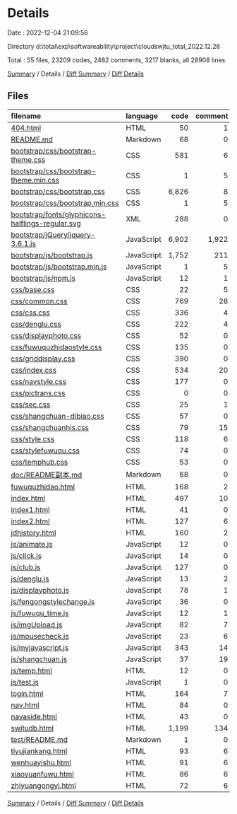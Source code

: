 # Details

Date : 2022-12-04 21:09:56

Directory d:\\total\\exp\\softwareability\\project\\cloudswjtu_total_2022.12.26

Total : 55 files,  23209 codes, 2482 comments, 3217 blanks, all 28908 lines

[Summary](results.md) / Details / [Diff Summary](diff.md) / [Diff Details](diff-details.md)

## Files
| filename | language | code | comment | blank | total |
| :--- | :--- | ---: | ---: | ---: | ---: |
| [404.html](/404.html) | HTML | 50 | 1 | 12 | 63 |
| [README.md](/README.md) | Markdown | 68 | 0 | 42 | 110 |
| [bootstrap/css/bootstrap-theme.css](/bootstrap/css/bootstrap-theme.css) | CSS | 581 | 6 | 0 | 587 |
| [bootstrap/css/bootstrap-theme.min.css](/bootstrap/css/bootstrap-theme.min.css) | CSS | 1 | 5 | 0 | 6 |
| [bootstrap/css/bootstrap.css](/bootstrap/css/bootstrap.css) | CSS | 6,826 | 8 | 0 | 6,834 |
| [bootstrap/css/bootstrap.min.css](/bootstrap/css/bootstrap.min.css) | CSS | 1 | 5 | 0 | 6 |
| [bootstrap/fonts/glyphicons-halflings-regular.svg](/bootstrap/fonts/glyphicons-halflings-regular.svg) | XML | 288 | 0 | 0 | 288 |
| [bootstrap/jQuery/jquery-3.6.1.js](/bootstrap/jQuery/jquery-3.6.1.js) | JavaScript | 6,902 | 1,922 | 2,086 | 10,910 |
| [bootstrap/js/bootstrap.js](/bootstrap/js/bootstrap.js) | JavaScript | 1,752 | 211 | 618 | 2,581 |
| [bootstrap/js/bootstrap.min.js](/bootstrap/js/bootstrap.min.js) | JavaScript | 1 | 5 | 0 | 6 |
| [bootstrap/js/npm.js](/bootstrap/js/npm.js) | JavaScript | 12 | 1 | 0 | 13 |
| [css/base.css](/css/base.css) | CSS | 22 | 5 | 3 | 30 |
| [css/common.css](/css/common.css) | CSS | 769 | 28 | 26 | 823 |
| [css/css.css](/css/css.css) | CSS | 336 | 4 | 10 | 350 |
| [css/denglu.css](/css/denglu.css) | CSS | 222 | 4 | 38 | 264 |
| [css/displayphoto.css](/css/displayphoto.css) | CSS | 52 | 0 | 7 | 59 |
| [css/fuwuquzhidaostyle.css](/css/fuwuquzhidaostyle.css) | CSS | 135 | 0 | 3 | 138 |
| [css/griddisplay.css](/css/griddisplay.css) | CSS | 390 | 0 | 46 | 436 |
| [css/index.css](/css/index.css) | CSS | 534 | 20 | 98 | 652 |
| [css/navstyle.css](/css/navstyle.css) | CSS | 177 | 0 | 2 | 179 |
| [css/pictrans.css](/css/pictrans.css) | CSS | 0 | 0 | 1 | 1 |
| [css/sec.css](/css/sec.css) | CSS | 25 | 1 | 2 | 28 |
| [css/shangchuan-dibiao.css](/css/shangchuan-dibiao.css) | CSS | 57 | 0 | 8 | 65 |
| [css/shangchuanhis.css](/css/shangchuanhis.css) | CSS | 79 | 15 | 18 | 112 |
| [css/style.css](/css/style.css) | CSS | 118 | 6 | 2 | 126 |
| [css/stylefuwuqu.css](/css/stylefuwuqu.css) | CSS | 74 | 0 | 7 | 81 |
| [css/temphub.css](/css/temphub.css) | CSS | 53 | 0 | 1 | 54 |
| [doc/README副本.md](/doc/README%E5%89%AF%E6%9C%AC.md) | Markdown | 68 | 0 | 42 | 110 |
| [fuwuquzhidao.html](/fuwuquzhidao.html) | HTML | 168 | 2 | 11 | 181 |
| [index.html](/index.html) | HTML | 497 | 10 | 11 | 518 |
| [index1.html](/index1.html) | HTML | 41 | 0 | 3 | 44 |
| [index2.html](/index2.html) | HTML | 127 | 6 | 12 | 145 |
| [jdhistory.html](/jdhistory.html) | HTML | 160 | 2 | 12 | 174 |
| [js/animate.js](/js/animate.js) | JavaScript | 12 | 0 | 1 | 13 |
| [js/click.js](/js/click.js) | JavaScript | 14 | 0 | 0 | 14 |
| [js/club.js](/js/club.js) | JavaScript | 127 | 0 | 7 | 134 |
| [js/denglu.js](/js/denglu.js) | JavaScript | 13 | 2 | 2 | 17 |
| [js/displayphoto.js](/js/displayphoto.js) | JavaScript | 78 | 1 | 7 | 86 |
| [js/fengongstylechange.js](/js/fengongstylechange.js) | JavaScript | 36 | 0 | 0 | 36 |
| [js/fuwuqu_time.js](/js/fuwuqu_time.js) | JavaScript | 12 | 1 | 0 | 13 |
| [js/imgUpload.js](/js/imgUpload.js) | JavaScript | 82 | 7 | 7 | 96 |
| [js/mousecheck.js](/js/mousecheck.js) | JavaScript | 23 | 6 | 1 | 30 |
| [js/myjavascript.js](/js/myjavascript.js) | JavaScript | 343 | 14 | 7 | 364 |
| [js/shangchuan.js](/js/shangchuan.js) | JavaScript | 37 | 19 | 7 | 63 |
| [js/temp.html](/js/temp.html) | HTML | 12 | 0 | 6 | 18 |
| [js/test.js](/js/test.js) | JavaScript | 1 | 0 | 1 | 2 |
| [login.html](/login.html) | HTML | 164 | 7 | 23 | 194 |
| [nav.html](/nav.html) | HTML | 84 | 0 | 2 | 86 |
| [navaside.html](/navaside.html) | HTML | 43 | 0 | 0 | 43 |
| [swjtudb.html](/swjtudb.html) | HTML | 1,199 | 134 | 11 | 1,344 |
| [test/README.md](/test/README.md) | Markdown | 1 | 0 | 0 | 1 |
| [tiyujiankang.html](/tiyujiankang.html) | HTML | 93 | 6 | 4 | 103 |
| [wenhuayishu.html](/wenhuayishu.html) | HTML | 91 | 6 | 3 | 100 |
| [xiaoyuanfuwu.html](/xiaoyuanfuwu.html) | HTML | 86 | 6 | 3 | 95 |
| [zhiyuangongyi.html](/zhiyuangongyi.html) | HTML | 72 | 6 | 4 | 82 |

[Summary](results.md) / Details / [Diff Summary](diff.md) / [Diff Details](diff-details.md)